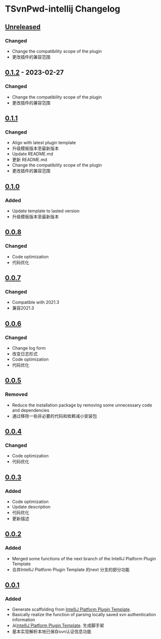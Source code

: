 <!-- Keep a Changelog guide -> https://keepachangelog.com -->

# TSvnPwd-intellij Changelog

## [Unreleased]

### Changed
- Change the compatibility scope of the plugin
- 更改插件的兼容范围

## [0.1.2] - 2023-02-27

### Changed
- Change the compatibility scope of the plugin
- 更改插件的兼容范围

## [0.1.1]

### Changed
- Align with latest plugin template
- 升级模板版本至最新版本
- Update README.md
- 更新 README.md
- Change the compatibility scope of the plugin
- 更改插件的兼容范围

## [0.1.0]

### Added
- Update template to lasted version
- 升级模板版本至最新版本

## [0.0.8]

### Changed
- Code optimization
- 代码优化

## [0.0.7]

### Changed
- Compatible with 2021.3
- 兼容2021.3

## [0.0.6]

### Changed
- Change log form
- 改变日志形式
- Code optimization
- 代码优化

## [0.0.5]

### Removed
- Reduce the installation package by removing some unnecessary code and dependencies
- 通过移除一些非必要的代码和依赖减小安装包

## [0.0.4]

### Changed
- Code optimization
- 代码优化

## [0.0.3]

### Added
- Code optimization
- Update description
- 代码优化
- 更新描述

## [0.0.2]

### Added
- Merged some functions of the next branch of the IntelliJ Platform Plugin Template
- 合并IntelliJ Platform Plugin Template 的next 分支的部分功能

## [0.0.1]

### Added
- Generate scaffolding from [IntelliJ Platform Plugin Template](https://github.com/JetBrains/intellij-platform-plugin-template).
- Basically realize the function of parsing locally saved svn authentication information
- 从[IntelliJ Platform Plugin Template](https://github.com/JetBrains/intellij-platform-plugin-template). 生成脚手架
- 基本实现解析本地已保存svn认证信息功能

[Unreleased]: https://github.com/meiMingle/TSvnPwd-intellij/compare/v0.1.2...HEAD
[0.1.2]: https://github.com/meiMingle/TSvnPwd-intellij/compare/v0.1.1...v0.1.2
[0.1.1]: https://github.com/meiMingle/TSvnPwd-intellij/compare/v0.1.0...v0.1.1
[0.1.0]: https://github.com/meiMingle/TSvnPwd-intellij/compare/v0.0.8...v0.1.0
[0.0.8]: https://github.com/meiMingle/TSvnPwd-intellij/compare/v0.0.7...v0.0.8
[0.0.7]: https://github.com/meiMingle/TSvnPwd-intellij/compare/v0.0.6...v0.0.7
[0.0.6]: https://github.com/meiMingle/TSvnPwd-intellij/compare/v0.0.5...v0.0.6
[0.0.5]: https://github.com/meiMingle/TSvnPwd-intellij/compare/v0.0.4...v0.0.5
[0.0.4]: https://github.com/meiMingle/TSvnPwd-intellij/compare/v0.0.3...v0.0.4
[0.0.3]: https://github.com/meiMingle/TSvnPwd-intellij/compare/v0.0.2...v0.0.3
[0.0.2]: https://github.com/meiMingle/TSvnPwd-intellij/compare/v0.0.1...v0.0.2
[0.0.1]: https://github.com/meiMingle/TSvnPwd-intellij/commits/v0.0.1
